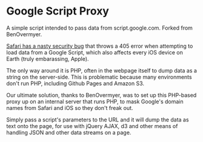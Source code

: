 # Google Script Proxy

A simple script intended to pass data from script.google.com. Forked from BenOvermyer.

[Safari has a nasty security bug](https://stackoverflow.com/questions/23311054/405-method-not-allowed-works-on-everything-except-ios-safari) that throws a 405 error when attempting to load data from a Google Script, which also affects every iOS device on Earth (truly embarassing, Apple).

The only way around it is PHP, often in the webpage itself to dump data as a string on the server-side. This is problematic because many environments don't run PHP, including Github Pages and Amazon S3.

Our ultimate solution, thanks to BenOvermyer, was to set up this PHP-based proxy up on an internal server that runs PHP, to mask Google's domain names from Safari and iOS so they don't freak out.

Simply pass a script's parameters to the URL and it will dump the data as text onto the page, for use with jQuery AJAX, d3 and other means of handling JSON and other data streams on a page.


